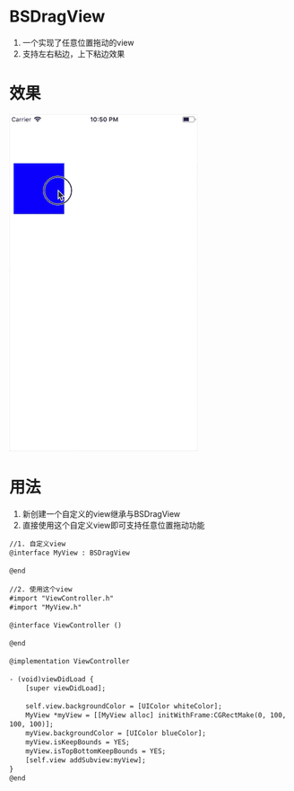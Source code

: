  # BSDragView
1. 一个实现了任意位置拖动的view
2. 支持左右粘边，上下粘边效果

# 效果
![image](https://github.com/FreeBaiShun/BSDragView/blob/master/BSDragView.gif)

# 用法
 1. 新创建一个自定义的view继承与BSDragView
 2. 直接使用这个自定义view即可支持任意位置拖动功能
 ```
 //1. 自定义view
 @interface MyView : BSDragView
 
 @end
 
 //2. 使用这个view
 #import "ViewController.h"
 #import "MyView.h"
 
 @interface ViewController ()
 
 @end
 
 @implementation ViewController
 
 - (void)viewDidLoad {
     [super viewDidLoad];
     
     self.view.backgroundColor = [UIColor whiteColor];
     MyView *myView = [[MyView alloc] initWithFrame:CGRectMake(0, 100, 100, 100)];
     myView.backgroundColor = [UIColor blueColor];
     myView.isKeepBounds = YES;
     myView.isTopBottomKeepBounds = YES;
     [self.view addSubview:myView];
 }
 @end

 ```

